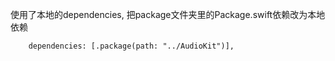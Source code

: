 使用了本地的dependencies, 把package文件夹里的Package.swift依赖改为本地依赖
```
    dependencies: [.package(path: "../AudioKit")],
```